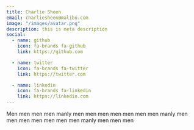 ```yaml
---
title: Charlie Sheen
email: charliesheen@malibu.com
image: "/images/avatar.png"
description: this is meta description
social:
  - name: github
    icon: fa-brands fa-github
    link: https://github.com

  - name: twitter
    icon: fa-brands fa-twitter
    link: https://twitter.com

  - name: linkedin
    icon: fa-brands fa-linkedin
    link: https://linkedin.com
---
```


Men men men men manly men men men men men men men manly men men men men men men men manly men men men